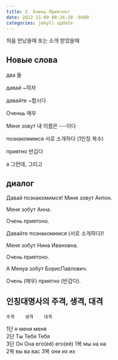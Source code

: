```yaml
---
title: 2. Очень Приятно!
date: 2022-11-09 08:26:28 -0400
categories: jekyll update
---
```

처음 만났을때 또는 소개 받았을때 

## Новые слова

два 둘

давай   ~하자

давайте ~합시다

Оченьъ  매우

Меня зовут  내 이름은 ---이다

познакомимся    서로 소개하다 (1인칭 복수)

приятно 반갑다

а   그런데, 그리고

## диалог

Давай познакомимся!  Миня зовут Антон.

Меня зобут Анна.

Очень приятоно.

Давайте познакомимся (서로 소개하다)!

Меня зобут Нина Ивановна.

Очень приятоно.

А Менуа зобут БорисПавлович.

Очень (매우) приятно (반갑다).

## 인칭대명사의 주격, 생격, 대격

    주격    생격    대격
1단 я   меня    меня    
2단 Ты   Тебя    Тебя    
3단 Он  Она его(её) его(её)
1복 мы  на  на  	
2복 вы  ва  вас
3복 они их  их  